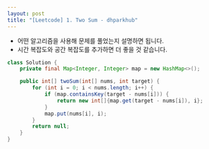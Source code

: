 ```yaml
---
layout: post
title: "[Leetcode] 1. Two Sum - dhparkhub"
---
```


- 어떤 알고리즘을 사용해 문제를 풀었는지 설명하면 됩니다.
- 시간 복잡도와 공간 복잡도를 추가하면 더 좋을 것 같습니다.

```java
class Solution {
    private final Map<Integer, Integer> map = new HashMap<>();

    public int[] twoSum(int[] nums, int target) {
        for (int i = 0; i < nums.length; i++) {
            if (map.containsKey(target - nums[i])) {
                return new int[]{map.get(target - nums[i]), i};
            }
            map.put(nums[i], i);
        }
        return null;
    }
}
```
